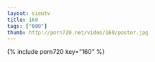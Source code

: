 ```yaml
--- 
layout: sieutv
title: 160
tags: ["000"]
thumb: http://porn720.net/video/160/poster.jpg
---
```

{% include porn720 key="160" %} 
